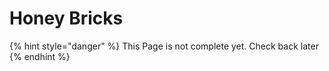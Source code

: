 # Honey Bricks

{% hint style="danger" %}
This Page is not complete yet. Check back later
{% endhint %}


